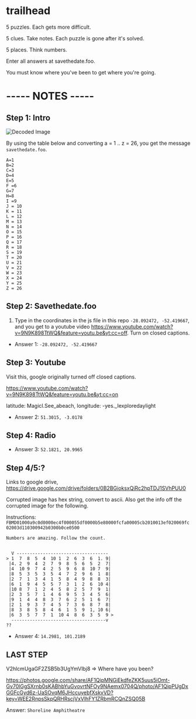 # trailhead
5 puzzles. Each gets more difficult.

5 clues. Take notes. Each puzzle is gone after it's solved.

5 places. Think numbers. 

Enter all answers at savethedate.foo.

You must know where you've been to get where you're going.


# ----- NOTES -----


## Step 1: Intro

![Decoded Image](http://i.imgur.com/sUoA702.png)

By using the table below and converting a = 1 .. z = 26, you get the message `savethedate.foo`.

```
A=1
B=2
C=3
D=4
E=5
F =6
G=7
H=8
I =9
J = 10
K = 11
L = 12
M = 13
N = 14
O = 15
P = 16
Q = 17
R = 18
S = 19
T = 20
U = 21
V = 22
W = 23
X = 24
Y = 25
Z = 26
```

## Step 2: Savethedate.foo

1) Type in the coordinates in the js file in this repo `-28.092472, -52.419667`, and you get to a youtube video https://www.youtube.com/watch?v=9N9K898TtWQ&feature=youtu.be&yt:cc=off. Turn on closed captions.

* Answer 1: `-28.092472, -52.419667`

## Step 3: Youtube

Visit this, google originally turned off closed captions.

https://www.youtube.com/watch?v=9N9K898TtWQ&feature=youtu.be&yt:cc=on

latitude: MagicI.See_abeach, longitude: -yes._Iexploredaylight

* Answer 2: `51.3015, -3.0178`

## Step 4: Radio


* Answer 3: `52.1821, 20.9965`

## Step 4/5:?

Links to google drive, https://drive.google.com/drive/folders/0B2BGioksxQiRc2hpTDJ1SVhPUU0

Corrupted image has hex string, convert to ascii. Also get the info off the corrupted image for the following.

Instructions: `FBMD01000a9c0d0000ec4f000055df0000b5e80000fcfa00005cb2010013ef020069fc02003d110300942b0300b0ce0500`

```
Numbers are amazing. Follow the count.


  V -----------------------------------
> 1  7  8  5  4  10 1  2  6  3  6  1. 9|
 |4. 2  9  4  2  7  9  8  5  6  5  2  7|
 |4  10 9  7  4  2  5  9  6  8  10 7  9|
 |8  5  3  5  3  5  4  7  2  9  6  1  8|
 |2  7  1  3  4  1  5  8  4  9  8  8  3|
 |6  1  9  4  5  5  7  3  1  2  6  10 4|
 |10 8  7  1  2  4  5  8  2  5  7  9  1|
 |2  3  5  7  1  4  6  9  5  3  4  5  6|
 |9  1  4  4  8  3  7  6  2  5  1  6  7|
 |2  1  9  3  7  4  5  7  3  6  8  7  8|
 |8  3  8  5  8  4  6  1  5  9  1, 10 6|
 |6  3  5  7  7  1  10 4  8  6  3  5  9 >
  ------------------------------------v
??
```

* Answer 4: `14.2981, 101.2189`

## LAST STEP

V2hlcmUgaGF2ZSB5b3UgYmVlbj8 => Where have you been?

https://photos.google.com/share/AF1QipMNGiEkdfeZKK5uus5iOmt-Gv70lGgSXrnb0sKABhbYuGvovrtNFOy9NAemx0704Q/photo/AF1QipPUgDxGGFcGyd6z-UaSOvqM6JHccuyebfXskvVD?key=WEE2RnpsSkpQRHRscjVxVlhFY1ZRbmRCQnZSQ05B

Answer: `Shoreline Amphitheatre`
